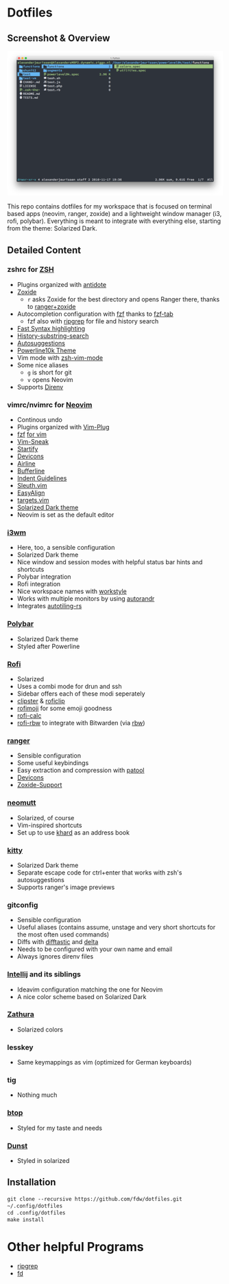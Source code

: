 # Dotfiles

## Screenshot & Overview

![Screenshot](screenshot.png)

This repo contains dotfiles for my workspace that is focused on terminal based apps (neovim, ranger, zoxide) and a lightweight window manager (i3, rofi, polybar). Everything is meant to integrate with everything else, starting from the theme: Solarized Dark.

## Detailed Content

### zshrc for [ZSH](http://zsh.org/)
* Plugins organized with [antidote](https://getantidote.github.io/)
* [Zoxide](https://github.com/ajeetdsouza/zoxide)
  * `r` asks Zoxide for the best directory and opens Ranger there, thanks to [ranger+zoxide](https://github.com/fdw/ranger_zoxide)
* Autocompletion configuration with [fzf](https://github.com/junegunn/fzf) thanks to [fzf-tab](https://github.com/Aloxaf/fzf-tab)
  * fzf also with [ripgrep](https://github.com/BurntSushi/ripgrep) for file and history search
* [Fast Syntax highlighting](https://github.com/zdharma/fast-syntax-highlighting)
* [History-substring-search](https://github.com/zsh-users/zsh-history-substring-search)
* [Autosuggestions](https://github.com/zsh-users/zsh-autosuggestions)
* [Powerline10k Theme](https://github.com/romkatv/powerlevel10k)
* Vim mode with [zsh-vim-mode](https://github.com/softmoth/zsh-vim-mode)
* Some nice aliases
  * `g` is short for git
  * `v` opens Neovim
* Supports [Direnv](https://github.com/direnv/direnv)

### vimrc/nvimrc for [Neovim](https://neovim.io/)
* Continous undo
* Plugins organized with [Vim-Plug](https://github.com/junegunn/vim-plug)
* [fzf](https://github.com/junegunn/fzf) [for vim](https://github.com/junegunn/fzf.vim)
* [Vim-Sneak](https://github.com/justinmk/vim-sneak)
* [Startify](https://github.com/mhinz/vim-startify)
* [Devicons](https://github.com/ryanoasis/vim-devicons)
* [Airline](https://github.com/bling/vim-airline)
* [Bufferline](https://github.com/bling/vim-bufferline)
* [Indent Guidelines](https://github.com/nathanaelkane/vim-indent-guides)
* [Sleuth.vim](https://github.com/tpope/vim-sleuth)
* [EasyAlign](https://github.com/junegunn/vim-easy-align)
* [targets.vim](https://github.com/wellle/targets.vim)
* [Solarized Dark theme](https://github.com/lifepillar/vim-solarized8)
* Neovim is set as the default editor

### [i3wm](https://i3wm.org/)
* Here, too, a sensible configuration
* Solarized Dark theme
* Nice window and session modes with helpful status bar hints and shortcuts
* Polybar integration
* Rofi integration
* Nice workspace names with [workstyle](https://github.com/pierrechevalier83/workstyle)
* Works with multiple monitors by using [autorandr](https://github.com/phillipberndt/autorandr)
* Integrates [autotiling-rs](https://github.com/ammgws/autotiling-rs)

### [Polybar](https://github.com/jaagr/polybar/)
* Solarized Dark theme
* Styled after Powerline

### [Rofi](https://davedavenport.github.io/rofi/)
* Solarized
* Uses a combi mode for drun and ssh
* Sidebar offers each of these modi seperately
* [clipster](https://github.com/mrichar1/clipster) & [roficlip](https://github.com/gilbertw1/roficlip)
* [rofimoji](https://github.com/fdw/rofimoji) for some emoji goodness
* [rofi-calc](https://github.com/svenstaro/rofi-calc)
* [rofi-rbw](https://github.com/fdw/rofi-rbw) to integrate with Bitwarden (via [rbw](https://github.com/doy/rbw))

### [ranger](http://ranger.nongnu.org/)
* Sensible configuration
* Some useful keybindings
* Easy extraction and compression with [patool](https://wummel.github.io/patool/)
* [Devicons](https://github.com/alexanderjeurissen/ranger_devicons/)
* [Zoxide-Support](https://github.com/jchook/ranger-zoxide/)

### [neomutt](https://neomutt.org/)
* Solarized, of course
* Vim-inspired shortcuts
* Set up to use [khard](https://github.com/scheibler/khard) as an address book

### [kitty](https://github.com/kovidgoyal/kitty)
* Solarized Dark theme
* Separate escape code for ctrl+enter that works with zsh's autosuggestions
* Supports ranger's image previews

### gitconfig
* Sensible configuration
* Useful aliases (contains assume, unstage and very short shortcuts for the most often used commands)
* Diffs with [difftastic](https://github.com/Wilfred/difftastic/) and [delta](https://github.com/dandavison/delta/)
* Needs to be configured with your own name and email
* Always ignores direnv files

### [Intellij](https://www.jetbrains.com/idea/) and its siblings
* Ideavim configuration matching the one for Neovim
* A nice color scheme based on Solarized Dark

### [Zathura](https://github.com/pwmt/zathura)
* Solarized colors

### lesskey
* Same keymappings as vim (optimized for German keyboards)

### tig
* Nothing much

### [btop](https://github.com/aristocratos/btop)
* Styled for my taste and needs

### [Dunst](https://github.com/dunst-project/dunst)
* Styled in solarized

## Installation
```
git clone --recursive https://github.com/fdw/dotfiles.git ~/.config/dotfiles
cd .config/dotfiles
make install
```

# Other helpful Programs
* [ripgrep](https://github.com/BurntSushi/ripgrep)
* [fd](https://github.com/sharkdp/fd)
